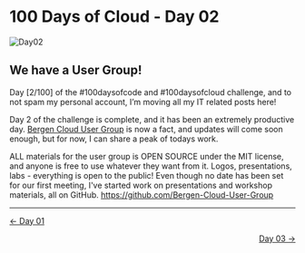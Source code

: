 # 100 Days of Cloud - Day 02
![Day02](Day02.jpeg)

## We have a User Group!
Day [2/100] of the #100daysofcode and #100daysofcloud challenge, and to not spam my personal account, I’m moving all my IT related posts here!

Day 2 of the challenge is complete, and it has been an extremely productive day. [Bergen Cloud User Group](https://github.com/Bergen-Cloud-User-Group) is now a fact, and updates will come soon enough, but for now, I can share a peak of todays work.

ALL materials for the user group is OPEN SOURCE under the MIT license, and anyone is free to use whatever they want from it. Logos, presentations, labs - everything is open to the public! Even though no date has been set for our first meeting, I've started work on presentations and workshop materials, all on GitHub. https://github.com/Bergen-Cloud-User-Group


---

<p align="left"><a href="../Day-01">← Day 01</a></p>
<p align="right"><a href="../Day-03">Day 03 →</a></p>
